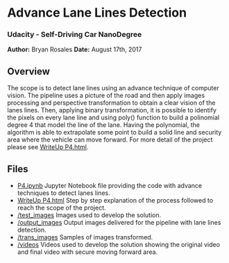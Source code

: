 # Advance Lane Lines Detection
### Udacity - Self-Driving Car NanoDegree

**Author:** Bryan Rosales
**Date:** August 17th, 2017


Overview
---

The scope is to detect lane lines using an advance technique of computer vision. The pipeline uses a picture of the road and then apply images processing and perspective transformation to obtain a clear vision of the lanes lines. Then, applying binary transformation, it is possible to identify the pixels on every lane line and using poly() function to build a polinomial degree 4 that model the line of the lane. Having the polynomial, the algorithm is able to extrapolate some point to build a solid line and security area where the vehicle can move forward. For more detail of the project please see [WriteUp P4.html]().


Files
---
- [P4.ipynb](https://github.com/brosales8/Advance_LLines_Detection/blob/master/P4.ipynb) Jupyter Notebook file providing the code with advance techniques to detect lanes lines.
- [WriteUp P4.html](https://github.com/brosales8/Advance_LLines_Detection/blob/master/WriteUp%20P4.html) Step by step explanation of the process followed to reach the scope of the project.
- [/test_images](https://github.com/brosales8/Advance_LLines_Detection/tree/master/test_images) Images used to develop the solution.
- [/output_images](https://github.com/brosales8/Advance_LLines_Detection/tree/master/output_images) Output images delivered for the pipeline with lane lines detection.
- [/trans_images](https://github.com/brosales8/Advance_LLines_Detection/tree/master/trans_images) Samples of images transformed. 
- [/videos](https://github.com/brosales8/Advance_LLines_Detection/tree/master/videos) Videos used to develop the solution showing the original video and final video with secure moving forward area.


